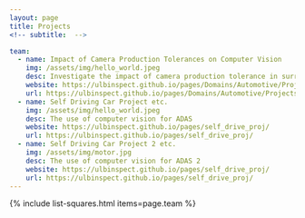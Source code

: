 ```yaml
---
layout: page
title: Projects
<!-- subtitle:  -->

team:
  - name: Impact of Camera Production Tolerances on Computer Vision
    img: /assets/img/hello_world.jpeg
    desc: Investigate the impact of camera production tolerance in surround-view cameras for the application of autonomous driving. 
    website: https://ulbinspect.github.io/pages/Domains/Automotive/Projects/Camera_Production_Tolerances/
    url: https://ulbinspect.github.io/pages/Domains/Automotive/Projects/Camera_Production_Tolerances/
  - name: Self Driving Car Project etc.
    img: /assets/img/hello_world.jpeg
    desc: The use of computer vision for ADAS
    website: https://ulbinspect.github.io/pages/self_drive_proj/
    url: https://ulbinspect.github.io/pages/self_drive_proj/    
  - name: Self Driving Car Project 2 etc.
    img: /assets/img/motor.jpg
    desc: The use of computer vision for ADAS 2
    website: https://ulbinspect.github.io/pages/self_drive_proj/
    url: https://ulbinspect.github.io/pages/self_drive_proj/
---
```

{% include list-squares.html items=page.team %}
